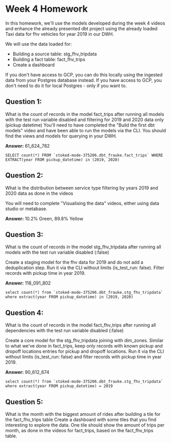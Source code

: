 # Week 4 Homework

In this homework, we'll use the models developed during the week 4 videos and enhance the already presented dbt project using the already loaded Taxi data for fhv vehicles for year 2019 in our DWH.

We will use the data loaded for:

* Building a source table: stg_fhv_tripdata
* Building a fact table: fact_fhv_trips
* Create a dashboard

If you don't have access to GCP, you can do this locally using the ingested data from your Postgres database instead. If you have access to GCP, you don't need to do it for local Postgres - only if you want to.

## Question 1:
What is the count of records in the model fact_trips after running all models with the test run variable disabled and filtering for 2019 and 2020 data only (pickup datetime)
You'll need to have completed the "Build the first dbt models" video and have been able to run the models via the CLI. You should find the views and models for querying in your DWH.

**Answer:** 61_624_782
```
SELECT count(*) FROM `stoked-mode-375206.dbt_frauke.fact_trips` WHERE EXTRACT(year FROM pickup_datetime) in (2019, 2020)
```

## Question 2:
What is the distribution between service type filtering by years 2019 and 2020 data as done in the videos

You will need to complete "Visualising the data" videos, either using data studio or metabase.

**Answer:** 10.2% Green, 89.8% Yellow

## Question 3:
What is the count of records in the model stg_fhv_tripdata after running all models with the test run variable disabled (:false)

Create a staging model for the fhv data for 2019 and do not add a deduplication step. Run it via the CLI without limits (is_test_run: false). Filter records with pickup time in year 2019.

**Answer:** 118_091_802
```
select count(*) from `stoked-mode-375206.dbt_frauke.stg_fhv_tripdata` where extract(year FROM pickup_datetime) in (2019, 2020)
```

## Question 4:
What is the count of records in the model fact_fhv_trips after running all dependencies with the test run variable disabled (:false)

Create a core model for the stg_fhv_tripdata joining with dim_zones. Similar to what we've done in fact_trips, keep only records with known pickup and dropoff locations entries for pickup and dropoff locations. Run it via the CLI without limits (is_test_run: false) and filter records with pickup time in year 2019.

**Answer:** 90_612_674 
```
select count(*) from `stoked-mode-375206.dbt_frauke.stg_fhv_tripdata` where extract(year FROM pickup_datetime) = 2019
```

## Question 5:
What is the month with the biggest amount of rides after building a tile for the fact_fhv_trips table Create a dashboard with some tiles that you find interesting to explore the data. One tile should show the amount of trips per month, as done in the videos for fact_trips, based on the fact_fhv_trips table.
